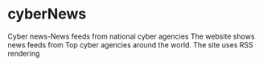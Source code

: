 # cyberNews
Cyber news-News feeds from national cyber agencies 
The website shows news feeds from Top cyber agencies around the world.
The site uses RSS rendering
